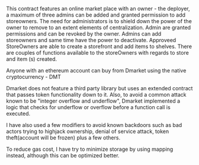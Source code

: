 This contract features an online market place with an owner - the deployer,  a maximum of three admins can be added and granted permission to add storeowners. 
The need for administrators is to shield down the power of the owner to remove to an extent elements of centralization.
Admin are granted permissions and can be revoked by the owner. 
Admins can add storeowners and same time have the power to deactivate.
Approveed StoreOwners are able to create a storefront and add items to shelves. There are couples of functions available to the storeOwners with regards to store and item (s) created.

Anyone with an ethereum account can buy from Dmarket using the native cryptocurrency - DMT

Dmarket does not feature a third party library but uses an extended contract that passes token functionality down to it. Also, to avoid a common attack known to be "integer overflow and underflow", Dmarket implemented a logic that checks for underflow or overflow before a function call is executed.

I have also used a few modifiers to avoid known backdoors such as bad actors trying to highjack ownership, denial of service attack, token theft(account will be frozen) plus a few others.

To reduce gas cost, I have try to minimize storage by using mapping instead, although this can be optimized better.